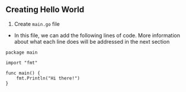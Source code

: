 ## Creating Hello World

1. Create `main.go` file

- In this file, we can add the following lines of code. More information about what each line does will be addressed in the next section

```
package main

import "fmt"

func main() {
	fmt.Println("Hi there!")
}
```